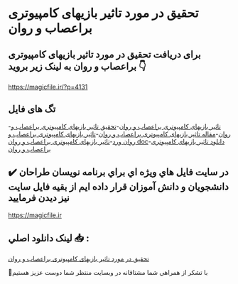 # تحقیق در مورد تاثیر بازیهای کامپیوتری براعصاب و روان

## برای دریافت تحقیق در مورد تاثیر بازیهای کامپیوتری براعصاب و روان به لینک زیر بروید 👇

https://magicfile.ir/?p=4131

## تگ های فایل

-[تاثیر بازیهای کامپیوتری براعصاب و روان](https://magicfile.ir/product/%d8%aa%d8%ad%d9%82%db%8c%d9%82-%d8%aa%d8%a7%d8%ab%db%8c%d8%b1-%d8%a8%d8%a7%d8%b2%db%8c%d9%87%d8%a7%db%8c-%da%a9%d8%a7%d9%85%d9%be%db%8c%d9%88%d8%aa%d8%b1%db%8c-%d8%a8%d8%b1%d8%a7%d8%b9%d8%b5%d8%a7%d8%a8-%d9%88-%d8%b1%d9%88%d8%a7%d9%86/)-[تحقیق تاثیر بازیهای کامپیوتری براعصاب و روان](https://magicfile.ir/product/%d8%aa%d8%ad%d9%82%db%8c%d9%82-%d8%aa%d8%a7%d8%ab%db%8c%d8%b1-%d8%a8%d8%a7%d8%b2%db%8c%d9%87%d8%a7%db%8c-%da%a9%d8%a7%d9%85%d9%be%db%8c%d9%88%d8%aa%d8%b1%db%8c-%d8%a8%d8%b1%d8%a7%d8%b9%d8%b5%d8%a7%d8%a8-%d9%88-%d8%b1%d9%88%d8%a7%d9%86/)-[مقاله تاثیر بازیهای کامپیوتری براعصاب و روان](https://magicfile.ir/product/%d8%aa%d8%ad%d9%82%db%8c%d9%82-%d8%aa%d8%a7%d8%ab%db%8c%d8%b1-%d8%a8%d8%a7%d8%b2%db%8c%d9%87%d8%a7%db%8c-%da%a9%d8%a7%d9%85%d9%be%db%8c%d9%88%d8%aa%d8%b1%db%8c-%d8%a8%d8%b1%d8%a7%d8%b9%d8%b5%d8%a7%d8%a8-%d9%88-%d8%b1%d9%88%d8%a7%d9%86/)-[تاثیر بازیهای کامپیوتری براعصاب و روان ورد](https://magicfile.ir/product/%d8%aa%d8%ad%d9%82%db%8c%d9%82-%d8%aa%d8%a7%d8%ab%db%8c%d8%b1-%d8%a8%d8%a7%d8%b2%db%8c%d9%87%d8%a7%db%8c-%da%a9%d8%a7%d9%85%d9%be%db%8c%d9%88%d8%aa%d8%b1%db%8c-%d8%a8%d8%b1%d8%a7%d8%b9%d8%b5%d8%a7%d8%a8-%d9%88-%d8%b1%d9%88%d8%a7%d9%86/)-[تاثیر بازیهای کامپیوتری براعصاب و روان doc](https://magicfile.ir/product/%d8%aa%d8%ad%d9%82%db%8c%d9%82-%d8%aa%d8%a7%d8%ab%db%8c%d8%b1-%d8%a8%d8%a7%d8%b2%db%8c%d9%87%d8%a7%db%8c-%da%a9%d8%a7%d9%85%d9%be%db%8c%d9%88%d8%aa%d8%b1%db%8c-%d8%a8%d8%b1%d8%a7%d8%b9%d8%b5%d8%a7%d8%a8-%d9%88-%d8%b1%d9%88%d8%a7%d9%86/)-[دانلود تاثیر بازیهای کامپیوتری براعصاب و روان](https://magicfile.ir/product/%d8%aa%d8%ad%d9%82%db%8c%d9%82-%d8%aa%d8%a7%d8%ab%db%8c%d8%b1-%d8%a8%d8%a7%d8%b2%db%8c%d9%87%d8%a7%db%8c-%da%a9%d8%a7%d9%85%d9%be%db%8c%d9%88%d8%aa%d8%b1%db%8c-%d8%a8%d8%b1%d8%a7%d8%b9%d8%b5%d8%a7%d8%a8-%d9%88-%d8%b1%d9%88%d8%a7%d9%86/)

## ✔️ در سايت فايل هاي ويژه اي براي برنامه نويسان طراحان دانشجويان و دانش آموزان قرار داده ايم از بقيه فايل سايت نيز ديدن فرماييد

https://magicfile.ir


## لينک دانلود اصلي 📥 :

[تحقیق در مورد تاثیر بازیهای کامپیوتری براعصاب و روان](https://magicfile.ir/product/%d8%aa%d8%ad%d9%82%db%8c%d9%82-%d8%aa%d8%a7%d8%ab%db%8c%d8%b1-%d8%a8%d8%a7%d8%b2%db%8c%d9%87%d8%a7%db%8c-%da%a9%d8%a7%d9%85%d9%be%db%8c%d9%88%d8%aa%d8%b1%db%8c-%d8%a8%d8%b1%d8%a7%d8%b9%d8%b5%d8%a7%d8%a8-%d9%88-%d8%b1%d9%88%d8%a7%d9%86/) 


🙏با تشکر از همراهي شما مشتاقانه در وبسایت منتظر شما دوست عزیز هستیم

